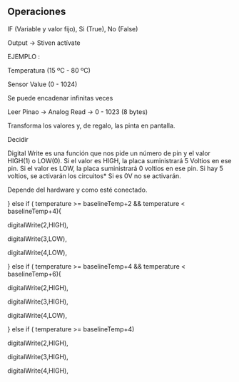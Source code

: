 ## Operaciones



IF (Variable y valor fijo), Si (True), No (False)

Output -> Stiven actívate

EJEMPLO :

Temperatura (15 ºC - 80 ºC)

Sensor Value (0 - 1024)

Se puede encadenar infinitas veces

   Leer Pinao -> Analog Read -> 0 - 1023 (8 bytes)

   Transforma los valores y, de regalo, las pinta en pantalla.

   Decidir



 Digital Write es una función que nos pide un número de pin y el valor HIGH(1) o LOW(0). Si el valor es HIGH,
la placa suministrará 5 Voltios en ese pin. Si el valor es LOW, la placa suministrará 0 voltios en ese pin. 
Si hay 5 voltios, se activarán los circuitos* Si es 0V no se activarán.


   Depende del hardware y como esté conectado.

} else if ( temperature >= baselineTemp+2 && temperature < baselineTemp+4){

digitalWrite(2,HIGH),

digitalWrite(3,LOW),

digitalWrite(4,LOW),

} else if ( temperature >= baselineTemp+4 && temperature < baselineTemp+6){

digitalWrite(2,HIGH),

digitalWrite(3,HIGH),

digitalWrite(4,LOW),

} else if ( temperature >= baselineTemp+4)

digitalWrite(2,HIGH),

digitalWrite(3,HIGH),

digitalWrite(4,HIGH),
